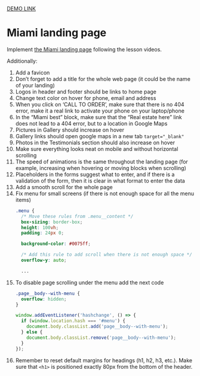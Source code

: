 [DEMO LINK](https://Tislenok.github.io/layout_miami/)

# Miami landing page
Implement [the Miami landing page](https://www.figma.com/file/nHz8bflIwJaWP3P99vKTH5/miami_home_new?node-id=16033%3A3)
following the lesson videos.

Additionally:
1. Add a favicon
2. Don’t forget to add a title for the whole web page (it could be the name of your landing)
3. Logos in header and footer should be links to home page
4. Change text color on hover for phone, email and address
5. When you click on ‘CALL TO ORDER’, make sure that there is no 404 error, make it a real link to activate your phone on your laptop/phone
6. In the “Miami best” block, make sure that the “Real estate here” link does not lead to a 404 error, but to a location in Google Maps
7. Pictures in Gallery should increase on hover
8. Gallery links should open google maps in a new tab `target="_blank"`
9. Photos in the Testimonials section should also increase on hover
10. Make sure everything looks neat on mobile and without horizontal scrolling
11. The speed of animations is the same throughout the landing page (for example, increasing when hovering or moving blocks when scrolling)
12. Placeholders in the forms suggest what to enter, and if there is a validation of the form, then it is clear in what format to enter the data
13. Add a smooth scroll for the whole page
14. Fix menu for small screens (if there is not enough space for all the menu items)
    ```css
    .menu {
      /* Move these rules from .menu__content */
      box-sizing: border-box;
      height: 100vh;
      padding: 24px 0;

      background-color: #0075ff;

      /* Add this rule to add scroll when there is not enough space */
      overflow-y: auto;

      ...
    ```
15. To disable page scrolling under the menu add the next code
    ```css
    .page__body--with-menu {
      overflow: hidden;
    }
    ```
    ```js
    window.addEventListener('hashchange', () => {
      if (window.location.hash === '#menu') {
        document.body.classList.add('page__body--with-menu');
      } else {
        document.body.classList.remove('page__body--with-menu');
      }
    });
    ```
16. Remember to reset default margins for headings (h1, h2, h3, etc.). Make sure that ```<h1>``` is positioned exactly 80px from the bottom of the header.
